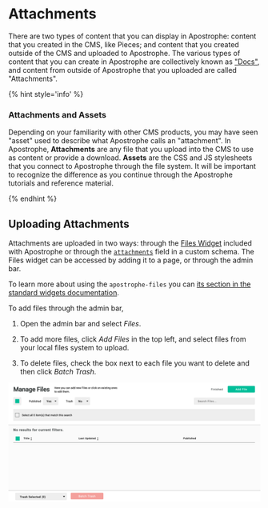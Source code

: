 # Attachments

There are two types of content that you can display in Apostrophe: content that you created in the CMS, like Pieces; and content that you created outside of the CMS and uploaded to Apostrophe. The various types of content that you can create in Apostrophe are collectively known as ["Docs"](/tutorials/core-concepts/technical-overview.md), and content from outside of Apostrophe that you uploaded are called "Attachments".

{% hint style='info' %}
### Attachments and Assets

Depending on your familiarity with other CMS products, you may have seen "asset" used to describe what Apostrophe calls an "attachment". In Apostrophe, **Attachments** are any file that you upload into the CMS to use as content or provide a download. **Assets** are the CSS and JS stylesheets that you connect to Apostrophe through the file system. It will be important to recognize the difference as you continue through the Apostrophe tutorials and reference material.

{% endhint %}


## Uploading Attachments

Attachments are uploaded in two ways: through the [Files Widget](/modules/apostrophe-files) included with Apostrophe or through the [`attachments`](/other/fields/attachments.md) field in a custom schema. The Files widget can be accessed by adding it to a page, or through the admin bar.

To learn more about using the `apostrophe-files` you can [its section in the standard widgets documentation](/tutorials/core-concepts/editable-content-on-pages/standard-widgets.md#apostrophe-files).

To add files through the admin bar,

1. Open the admin bar and select *Files*.

2. To add more files, click  *Add Files* in the top left, and select files from your local files system to upload.

3. To delete files, check the box next to each file you want to delete and then click *Batch Trash*.

![Adding and managing files](/.gitbook/assets/attachments-manage.png)
